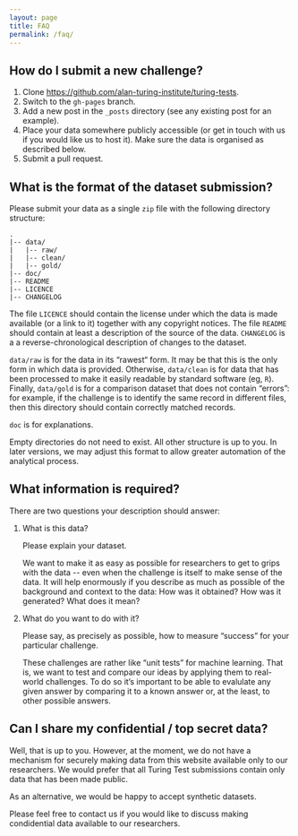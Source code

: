 ```yaml
---
layout: page
title: FAQ
permalink: /faq/
---
```


## How do I submit a new challenge?

1. Clone <https://github.com/alan-turing-institute/turing-tests>. 
2. Switch to the `gh-pages` branch.
3. Add a new post in the `_posts` directory (see any existing post for an
   example).
4. Place your data somewhere publicly accessible (or get in touch with us if you
   would like us to host it). Make sure the data is organised as described below.
4. Submit a pull request.


## What is the format of the dataset submission?

Please submit your data as a single `zip` file with the following directory
structure:

    .
    |-- data/
    |   |-- raw/
    |   |-- clean/
    |   |-- gold/
    |-- doc/
    |-- README
    |-- LICENCE
    |-- CHANGELOG

The file `LICENCE` should contain the license under which the data is made
available (or a link to it) together with any copyright notices. The file
`README` should contain at least a description of the source of the
data. `CHANGELOG` is a a reverse-chronological description of changes to the
dataset.

`data/raw` is for the data in its “rawest“ form. It may be that this is the only
form in which data is provided. Otherwise, `data/clean` is for data that has
been processed to make it easily readable by standard software (eg, `R`).
Finally, `data/gold` is for a comparison dataset that does not contain “errors”:
for example, if the challenge is to identify the same record in different files,
then this directory should contain correctly matched records.

`doc` is for explanations.

Empty directories do not need to exist. All other structure is up to you. In
later versions, we may adjust this format to allow greater automation of the
analytical process.


## What information is required?

There are two questions your description should answer:

1. What is this data?

   Please explain your dataset.

   We want to make it as easy as possible for researchers to get to grips with
   the data -- even when the challenge is itself to make sense of the data. It
   will help enormously if you describe as much as possible of the background
   and context to the data: How was it obtained? How was it generated? What does
   it mean?

2. What do you want to do with it?

   Please say, as precisely as possible, how to measure “success” for your
   particular challenge.

   These challenges are rather like “unit tests” for machine learning. That is,
   we want to test and compare our ideas by applying them to real-world
   challenges. To do so it’s important to be able to evalulate any given answer
   by comparing it to a known answer or, at the least, to other possible
   answers.
   
   
## Can I share my confidential / top secret data?

   Well, that is up to you. However, at the moment, we do not have a mechanism
   for securely making data from this website available only to our researchers.
   We would prefer that all Turing Test submissions contain only data that has
   been made public.
   
   As an alternative, we would be happy to accept synthetic datasets.
   
   Please feel free to contact us if you would like to discuss making
   condidential data available to our researchers.
   
   
